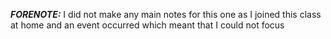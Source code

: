 ***FORENOTE:*** I did not make any main notes for this one as I joined this class at home and an event occurred which meant that I could not focus